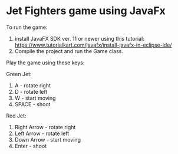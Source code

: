 # Jet Fighters game using JavaFx

To run the game:
1. install JavaFX SDK ver. 11 or newer using this tutorial: https://www.tutorialkart.com/javafx/install-javafx-in-eclipse-ide/
2. Compile the project and run the Game class.


Play the game using these keys:

Green Jet:
1. A - rotate right
2. D - rotate left
3. W - start moving
4. SPACE - shoot

Red Jet:
1. Right Arrow - rotate right
2. Left Arrow - rotate left
3. Down Arrow - start moving
4. Enter - shoot
